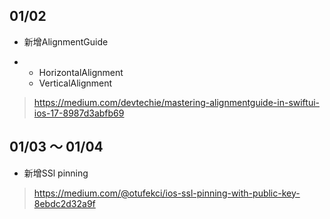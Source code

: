 ## 01/02
   * 新增AlignmentGuide
  + * HorizontalAlignment
    * VerticalAlignment
> https://medium.com/devtechie/mastering-alignmentguide-in-swiftui-ios-17-8987d3abfb69

## 01/03 ～ 01/04
   * 新增SSl pinning
> https://medium.com/@otufekci/ios-ssl-pinning-with-public-key-8ebdc2d32a9f
